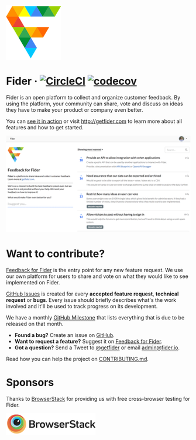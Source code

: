 ![](/public/assets/images/logo-small.png)

# Fider &middot; [![CircleCI](https://circleci.com/gh/getfider/fider/tree/master.svg?style=svg)](https://circleci.com/gh/getfider/fider/tree/master) [![codecov](https://codecov.io/gh/getfider/fider/branch/master/graph/badge.svg)](https://codecov.io/gh/getfider/fider)

Fider is an open platform to collect and organize customer feedback. By using the platform, your community can share, vote and discuss on ideas they have to make your product or company even better. 

You can [see it in action](https://feedback.fider.io/) or visit http://getfider.com to learn more about all features and how to get started.

![](etc/homepage.png)

# Want to contribute?

[Feedback for Fider](https://feedback.fider.io/) is the entry point for any new feature request. We use our own platform for users to share and vote on what they would like to see implemented on Fider.

[GitHub Issues](https://github.com/getfider/fider/issues) is created for every **accepted feature request**, **technical request** or **bugs**. Every issue should briefly describes what's the work involved and it'll be used to track progress on its development.

We have a monthly [GitHub Milestone](https://github.com/getfider/fider/milestones) that lists everything that is due to be released on that month.

- **Found a bug?** Create an issue on [GitHub](https://github.com/getfider/fider/issues).
- **Want to request a feature?** Suggest it on [Feedback for Fider](https://feedback.fider.io/).
- **Got a question?** Send a Tweet to [@getfider](twitter.com/getfider) or email admin@fider.io.

Read how you can help the project on [CONTRIBUTING.md](CONTRIBUTING.md).

# Sponsors

Thanks to [BrowserStack](https://browserstack.com/) for providing us with free cross-browser testing for Fider.

![](etc/browserstack.png)
